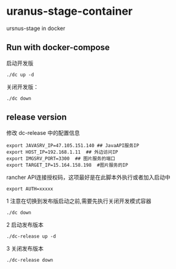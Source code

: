 # uranus-stage-container
ursnus-stage in docker



## Run with docker-compose
启动开发版
```
./dc up -d
```

关闭开发版：
```
./dc down
```


## release version
修改 dc-release 中的配置信息

```
export JAVASRV_IP=47.105.151.140 ## JavaAPI服务IP
export HOST_IP=192.168.1.11  ## 外边访问IP
export IMGSRV_PORT=3300  ## 图片服务的端口
export TARGET_IP=15.164.158.198  #图片服务的IP
```
rancher API连接授权码，这项最好是在此脚本外执行或者加入启动中
```
export AUTH=xxxxx
```

1 注意在切换到发布版启动之前,需要先执行关闭开发模式容器
```
./dc down
```

2 启动发布版本
```
./dc-release up -d
```

3 关闭发布版本
```
./dc-release down
```


